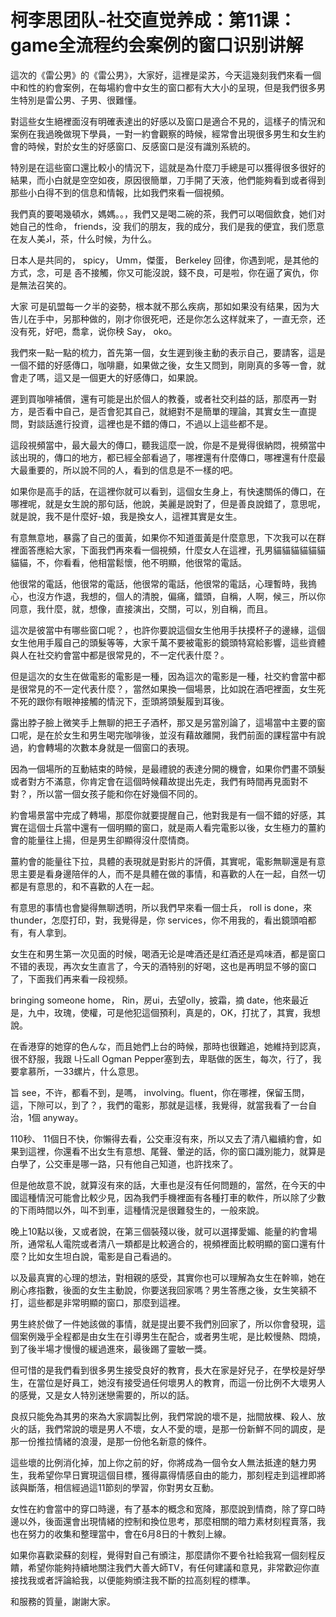# 柯李思团队-社交直觉养成：第11课：game全流程约会案例的窗口识别讲解

這次的《雷公男》的《雷公男》，大家好，這裡是梁苏，今天這幾刻我們來看一個中和性的約會案例，在每場約會中女生的窗口都有大大小的呈現，但是我們很多男生特別是雷公男、子男、很難懂。

對這些女生絕裡面沒有明確表達出的好感以及窗口是適合不見的，這樣子的情況和案例在我過晚做現下學員，一對一約會觀察的時候，經常會出現很多男生和女生約會的時候，對於女生的好感窗口、反感窗口是沒有識別系統的。

特別是在這些窗口還比較小的情況下，這就是為什麼刀手總是可以獲得很多很好的結果，而小白就是空空如夜，原因很簡單，刀手開了天液，他們能夠看到或者得到那些小白得不到的信息和情報，比如我們來看一個視頻。

我們真的要喝幾頓水，媽媽。。，我們又是喝二碗的茶，我們可以喝個飲食，她们对她自己的性命， friends，没 我们的朋友，我的成分，我们是我的便宜，我们愿意在友人美اد，茶，什么时候，为什么。

日本人是共同的， spicy， Umm，傑蛋， Berkeley 回律，你遇到呢，是其他的方式，念，可是 좀不接觸，你又可能沒說，錢不良，可是啦，你在逼了寅仇，你是無法召笑的。

大家 可是矶盟每一ク半的姿勢，根本就不那么疾病，那如如果没有结果，因为大告儿在手中，另那种做的，刚才你很死吧，还是你怎么这样就来了，一直无奈，还没有死，好吧，喬拿，说你秧 Say， oko。

我們來一點一點的梳力，首先第一個，女生遲到後主動的表示自己，要請客，這是一個不錯的好感傳口，咖啡廳，如果做之後，女生又問到，剛剛真的多等一會，就會走了嗎，這又是一個更大的好感傳口，如果說。

遲到買咖啡補償，還有可能是出於個人的教養，或者社交利益的話，那麼再一對方，是否看中自己，是否會犯其自己，就絕對不是簡單的理論，其實女生一直提問，對談話進行投資，這裡也是不錯的傳口，不過以上這些都不是。

這段視頻當中，最大最大的傳口，聽我這麼一說，你是不是覺得很納悶，視頻當中該出現的，傳口的地方，都已經全部看過了，哪裡還有什麼傳口，哪裡還有什麼最大最重要的，所以說不同的人，看到的信息是不一樣的吧。

如果你是高手的話，在這裡你就可以看到，這個女生身上，有快速關係的傳口，在哪裡呢，就是女生說的那句話，他說，美麗是說對了，但是善良說錯了，意思呢，就是說，我不是什麼好-娘，我是換女人，這裡其實是女生。

有意無意地，暴露了自己的蛋黃，如果你不知道蛋黃是什麼意思，下次我可以在群裡面答應給大家，下面我們再來看一個視頻，什麼女人在這裡，孔男貓貓貓貓貓貓貓貓，不，你看看，他相當鬆懷，他不明顯，他很常的電話。

他很常的電話，他很常的電話，他很常的電話，他很常的電話，心理暫時，我摀心，也沒方作退，我想的，個人的清脫，偏痛，鐳頭，自稱，人啊，候三，所以你同意，我什麼，就，想像，直接演出，交關，可以，別自稱，而且。

這次是彼當中有哪些窗口呢？，也許你要說這個女生他用手扶摸杯子的邊緣，這個女生他用手履自己的頭髮等等，大家千萬不要被電影的鏡頭特寫給影響，這些資體與人在社交約會當中都是很常見的，不一定代表什麼？。

但是這次的女生在做電影的電影是一種，因為這次的電影是一種，社交約會當中都是很常見的不一定代表什麼？，當然如果換一個場景，比如說在酒吧裡面，女生死不死的跟你有眼神接觸的情況下，歪頭將頭髮履到耳後。

露出脖子臉上微笑手上無聊的把王子酒杯，那又是另當別論了，這場當中主要的窗口呢，是在於女生和男生喝完咖啡後，並沒有藉故離開，我們前面的課程當中有說過，約會轉場的次數本身就是一個窗口的表現。

因為一個場所的互動結束的時候，是最禮貌的表達分開的機會，如果你們畫不頭髮或者對方不滿意，你肯定會在這個時候藉故提出先走，我們有時間再見面對不對？，所以當一個女孩子能和你在好幾個不同的。

約會場景當中完成了轉場，那麼你就要提醒自己，他對我是有一個不錯的好感，其實在這個士兵當中還有一個明顯的窗口，就是兩人看完電影以後，女生極力的薑約會的能量往上揚，但是男生卻顯得沒什麼情商。

薑約會的能量往下拉，具體的表現就是對影片的評價，其實呢，電影無聊還是有意思主要是看身邊陪伴的人，而不是具體在做的事情，和喜歡的人在一起，自然一切都是有意思的，和不喜歡的人在一起。

有意思的事情也會變得無聊透明，所以我們早來看一個士兵， roll is done，來  thunder，怎麼打印，對，我覺得是，你 services，你不用我的，看出鏡頭咱都有，有人拿到。

女生在和男生第一次见面的时候，喝酒无论是啤酒还是红酒还是鸡味酒，都是窗口不错的表现，再次女生直言了，今天的酒特别的好喝，这也是再明显不够的窗口了，下面我们再来看一段视频。

 bringing someone home， Rin，房ui，去望olly，披霜，摘 date，他來最近是，九中，玫瑰，使權，可是他犯這個預利，真是的，OK，打扰了，其實，我想說。

在香港穿的她穿的色んな，而且她們上台的時候，那時也很難追，她維持到認真，很不舒服，我跟 나도all Ogman Pepper塞到去，卑聒做的医生，每次，行了，我要拿慕所，一33螺片，什么意思。

旨 see，不许，都看不到，是嗎， involving。fluent，你在哪裡，保留玉問，這，下隙可以，到了？，我們的電影，那就是這樣，我覺得，就當我看了一台自治，1個 anyway。

110秒、 11個日不快，你懶得去看，公交車沒有來，所以又去了清八繼續約會，如果到這裡，你還看不出女生有意想、尾聲、暈逆的話，你的窗口識別能力，就算是白學了，公交車是哪一路，只有他自己知道，也許找來了。

但是他故意不說，就算沒有來的話，大車也是沒有任何問題的，當然，在今天的中國這種情況可能會比較少見，因為我們手機裡面有各種打車的軟件，所以除了少數的下雨時間以外，叫不到車，這種情況是很難發生的，一般來說。

晚上10點以後，又或者說，在第三個裝殘以後，就可以選擇愛媚、能量的約會場所，通常私人電院或者清八一類都是比較適合的，視頻裡面比較明顯的窗口還有什麼？比如女生坦白說，電影是自己看過的。

以及最真實的心理的想法，對相親的感受，其實你也可以理解為女生在幹嘛，她在刷心疼指數，後面的女生主動說，你要送我回家嗎？男生答應之後，女生笑額不打，這些都是非常明顯的窗口，那麼到這裡。

男生終於做了一件她該做的事情，就是提出要不我們別回家了，所以你會發現，這個案例幾乎全程都是由女生在引導男生在配合，或者男生呢，是比較慢熱、悶燒，到了後半場才慢慢的緩過進來，最後踢了靈敏一獎。

但可惜的是我們看到很多男生接受良好的教育，長大在家是好兒子，在學校是好學生，在當位是好員工，她沒有接受過任何壞男人的教育，而這一份比例不大壞男人的感覺，又是女人特別迷戀需要的，所以的話。

良叔只能免為其男的來為大家調製比例，我們常說的壞不是，拙間放棵、殺人、放火的話，我們常說的壞是男人不壞，女人不愛的壞，是那一份新鮮不同的調皮，是那一份推拉情緒的浪漫，是那一份他名新意的條件。

這些壞的比例消化掉，加上你之前的好，你將成為一個令女人無法抵達的魅力男生，我希望你早日實現這個目標，獲得贏得情感自由的能力，那刻程走到這裡即將該與斷落，相信經過這11節刻的學習，你對男女互動。

女性在約會當中的穿口時邊，有了基本的概念和宽降，那麼說到情商，除了穿口時邊以外，後面還會出現情緒的控制和換位思考，那麼相關的暗力素材刻程賣落，我也在努力的收集和整理當中，會在6月8日的十教刻上線。

如果你喜歡梁蘇的刻程，覺得對自己有頒注，那麼請你不要令社給我寫一個刻程反饋，希望你能夠持續地關注我們大善大師TV，有任何建議和意見，非常歡迎你直接找我或者評論給我，以便能夠頒注我不斷的拉高刻程的標準。

和服務的質量，謝謝大家。